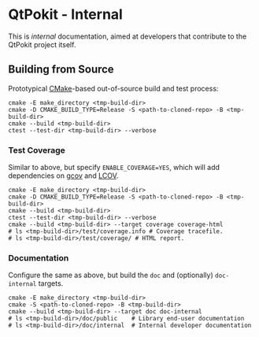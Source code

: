 # QtPokit - Internal

This is *internal* documentation, aimed at developers that contribute to the QtPokit project itself.

## Building from Source

Prototypical [CMake][]-based out-of-source build and test process:

~~~{.sh}
cmake -E make_directory <tmp-build-dir>
cmake -D CMAKE_BUILD_TYPE=Release -S <path-to-cloned-repo> -B <tmp-build-dir>
cmake --build <tmp-build-dir>
ctest --test-dir <tmp-build-dir> --verbose
~~~

### Test Coverage

Similar to above, but specify `ENABLE_COVERAGE=YES`, which will add dependencies on [gcov][] and [LCOV][].

~~~{.sh}
cmake -E make_directory <tmp-build-dir>
cmake -D CMAKE_BUILD_TYPE=Release -S <path-to-cloned-repo> -B <tmp-build-dir>
cmake --build <tmp-build-dir>
ctest --test-dir <tmp-build-dir> --verbose
cmake --build <tmp-build-dir> --target coverage coverage-html
# ls <tmp-build-dir>/test/coverage.info # Coverage tracefile.
# ls <tmp-build-dir>/test/coverage/ # HTML report.
~~~

### Documentation

Configure the same as above, but build the `doc` and (optionally) `doc-internal` targets.

~~~{.sh}
cmake -E make_directory <tmp-build-dir>
cmake -S <path-to-cloned-repo> -B <tmp-build-dir>
cmake --build <tmp-build-dir> --target doc doc-internal
# ls <tmp-build-dir>/doc/public    # Library end-user documentation
# ls <tmp-build-dir>/doc/internal  # Internal developer documentation
~~~


[CMake]: https://cmake.org/
[gcov]:  https://gcc.gnu.org/onlinedocs/gcc/Gcov.html "gcov — a Test Coverage Program"
[LCOV]:  http://ltp.sourceforge.net/coverage/lcov.php "LCOV — the LTP GCOV extension"
[Qt]:    https://www.qt.io/
